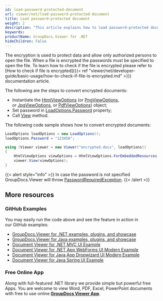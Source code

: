 ```yaml
---
id: load-password-protected-document
url: viewer/net/load-password-protected-document
title: Load password-protected document
weight: 2
description: "This article explains how to load password-protected document with GroupDocs.Viewer within your .NET applications."
keywords: 
productName: GroupDocs.Viewer for .NET
hideChildren: False
---
```


The encryption is used to protect data and allow only authorized persons to open the file. When a file is encrypted the passwords must be specified to open the file. To learn how to check if the file is encrypted please refer to [How to check if file is encrypted]({{< ref "viewer/net/developer-guide/basic-usage/how-to-check-if-file-is-encrypted.md" >}}) documentation article.

The following are the steps to convert encrypted documents:

* Instantiate the [HtmlViewOptions](https://apireference.groupdocs.com/viewer/net/groupdocs.viewer.options/htmlviewoptions) (or [PngViewOptions](https://apireference.groupdocs.com/viewer/net/groupdocs.viewer.options/pngviewoptions), or [JpgViewOptions](https://apireference.groupdocs.com/viewer/net/groupdocs.viewer.options/jpgviewoptions), or [PdfViewOptions](https://apireference.groupdocs.com/viewer/net/groupdocs.viewer.options/pdfviewoptions)) object;
* Set password in [LoadOptions.Password](https://apireference.groupdocs.com/viewer/net/groupdocs.viewer.options/loadoptions/properties/password) property;
* Call [View](https://apireference.groupdocs.com/net/viewer/groupdocs.viewer/viewer/methods/view) method.

The following code sample shows how to convert encrypted documents:

```csharp
LoadOptions loadOptions = new LoadOptions();
loadOptions.Password = "123456";

using (Viewer viewer = new Viewer("encrypted.docx", loadOptions))
{
    HtmlViewOptions viewOptions = HtmlViewOptions.ForEmbeddedResources();
    viewer.View(viewOptions);
}
```

{{< alert style="info" >}}
In case the password is not specified GroupDocs.Viewer will throw [PasswordRequiredException](https://apireference.groupdocs.com/viewer/net/groupdocs.viewer.exceptions/passwordrequiredexception).
{{< /alert >}}

## More resources

### GitHub Examples

You may easily run the code above and see the feature in action in our GitHub examples:

* [GroupDocs.Viewer for .NET examples, plugins, and showcase](https://github.com/groupdocs-viewer/GroupDocs.Viewer-for-.NET)
* [GroupDocs.Viewer for Java examples, plugins, and showcase](https://github.com/groupdocs-viewer/GroupDocs.Viewer-for-Java)
* [Document Viewer for .NET MVC UI Example](https://github.com/groupdocs-viewer/GroupDocs.Viewer-for-.NET-MVC)
* [Document Viewer for .NET App WebForms UI Modern Example](https://github.com/groupdocs-viewer/GroupDocs.Viewer-for-.NET-WebForms)
* [Document Viewer for Java App Dropwizard UI Modern Example](https://github.com/groupdocs-viewer/GroupDocs.Viewer-for-Java-Dropwizard)
* [Document Viewer for Java Spring UI Example](https://github.com/groupdocs-viewer/GroupDocs.Viewer-for-Java-Spring)

### Free Online App

Along with full-featured .NET library we provide simple but powerful free Apps.
You are welcome to view Word, PDF, Excel, PowerPoint documents with free to use online **[GroupDocs Viewer App](https://products.groupdocs.app/viewer)**.